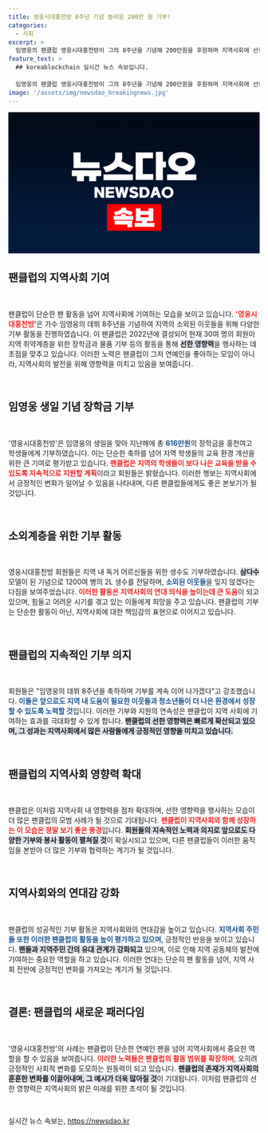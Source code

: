 ```yaml
---
title: 영웅시대홍천방 8주년 기념 놀라운 200만 원 기부!
categories:
  - 사회
excerpt: >
  임영웅의 팬클럽 영웅시대홍천방이 그의 8주년을 기념해 200만원을 후원하며 지역사회에 선한 영향력을 펼치고 있습니다. 장학금과 독거 어르신 생수 기부로 따뜻한 나눔을 실천하는 이들의 활동이 주목받고 있습니다.
feature_text: >
  ## koreablockchain 실시간 뉴스 속보입니다.

  임영웅의 팬클럽 영웅시대홍천방이 그의 8주년을 기념해 200만원을 후원하며 지역사회에 선한 영향력을 펼치고 있습니다. 장학금과 독거 어르신 생수 기부로 따뜻한 나눔을 실천하는 이들의 활동이 주목받고 있습니다.
image: '/assets/img/newsdao_breakingnews.jpg'
---
```


<p><img src="/assets/img/newsdao_breakingnews.jpg" alt="koreablockchain 속보" /></p>

<h2 data-ke-size="size26">팬클럽의 지역사회 기여</h2>

<p data-ke-size="size16">&nbsp;</p>

<p>팬클럽이 단순한 팬 활동을 넘어 지역사회에 기여하는 모습을 보이고 있습니다. <b><span style="color: #ee2323;">'영웅시대홍천방'</span></b>은 가수 임영웅의 데뷔 8주년을 기념하여 지역의 소외된 이웃들을 위해 다양한 기부 활동을 진행하였습니다. 이 팬클럽은 2022년에 결성되어 현재 30여 명의 회원이 지역 취약계층을 위한 장학금과 물품 기부 등의 활동을 통해 <b><span style="background-color: #21538527;">선한 영향력</span></b>을 행사하는 데 초점을 맞추고 있습니다. 이러한 노력은 팬클럽이 그저 연예인을 좋아하는 모임이 아니라, 지역사회의 발전을 위해 영향력을 미치고 있음을 보여줍니다. </p>

<p data-ke-size="size16">&nbsp;</p>

<h2 data-ke-size="size26">임영웅 생일 기념 장학금 기부</h2>

<p data-ke-size="size16">&nbsp;</p>

<p>'영웅시대홍천방'은 임영웅의 생일을 맞아 지난해에 총 <b><span style="color: #1a5490;">616만원</span></b>의 장학금을 홍천여고 학생들에게 기부하였습니다. 이는 단순한 축하를 넘어 지역 학생들의 교육 환경 개선을 위한 큰 기여로 평가받고 있습니다. <b><span style="color: #ee2323;">팬클럽은 지역의 학생들이 보다 나은 교육을 받을 수 있도록 지속적으로 지원할 계획</span></b>이라고 회원들은 밝혔습니다. 이러한 행보는 지역사회에서 긍정적인 변화가 일어날 수 있음을 나타내며, 다른 팬클럽들에게도 좋은 본보기가 될 것입니다.</p>

<p data-ke-size="size16">&nbsp;</p>

<h2 data-ke-size="size26">소외계층을 위한 기부 활동</h2>

<p data-ke-size="size16">&nbsp;</p>

<p>영웅시대홍천방 회원들은 지역 내 독거 어르신들을 위한 생수도 기부하였습니다. <b><span style="background-color: #21538527;">삼다수</span></b> 모델이 된 기념으로 1200여 병의 2L 생수를 전달하며, <b><span style="color: #1a5490;">소외된 이웃들</span></b>을 잊지 않겠다는 다짐을 보여주었습니다. <b><span style="color: #ee2323;">이러한 활동은 지역사회의 연대 의식을 높이는데 큰 도움</span></b>이 되고 있으며, 힘들고 어려운 시기를 겪고 있는 이들에게 희망을 주고 있습니다. 팬클럽의 기부는 단순한 활동이 아닌, 지역사회에 대한 책임감의 표현으로 이어지고 있습니다.</p>

<p data-ke-size="size16">&nbsp;</p>

<h2 data-ke-size="size26">팬클럽의 지속적인 기부 의지</h2>

<p data-ke-size="size16">&nbsp;</p>

<p>회원들은 "임영웅의 데뷔 8주년을 축하하며 기부를 계속 이어 나가겠다"고 강조했습니다. <b><span style="color: #1a5490;">이들은 앞으로도 지역 내 도움이 필요한 이웃들과 청소년들이 더 나은 환경에서 성장할 수 있도록 노력할 것</span></b>입니다. 이러한 기부와 지원의 연속성은 팬클럽이 지역 사회에 기여하는 효과를 극대화할 수 있게 합니다. <b><span style="background-color: #21538527;">팬클럽의 선한 영향력은 빠르게 확산되고 있으며, 그 성과는 지역사회에서 많은 사람들에게 긍정적인 영향을 미치고 있습니다.</span></b></p>

<p data-ke-size="size16">&nbsp;</p>

<h2 data-ke-size="size26">팬클럽의 지역사회 영향력 확대</h2>

<p data-ke-size="size16">&nbsp;</p>

<p>팬클럽은 이처럼 지역사회 내 영향력을 점차 확대하며, 선한 영향력을 행사하는 모습이 더 많은 팬클럽의 모범 사례가 될 것으로 기대됩니다. <b><span style="color: #ee2323;">팬클럽이 지역사회와 함께 성장하는 이 모습은 정말 보기 좋은 풍경</span></b>입니다. <b><span style="background-color: #21538527;">회원들의 지속적인 노력과 의지로 앞으로도 다양한 기부와 봉사 활동이 펼쳐질 것</span></b>이 확실시되고 있으며, 다른 팬클럽들이 이러한 움직임을 본받아 더 많은 기부와 협력하는 계기가 될 것입니다.</p>

<p data-ke-size="size16">&nbsp;</p>

<h2 data-ke-size="size26">지역사회와의 연대감 강화</h2>

<p data-ke-size="size16">&nbsp;</p>

<p>팬클럽의 성공적인 기부 활동은 지역사회와의 연대감을 높이고 있습니다. <b><span style="color: #1a5490;">지역사회 주민들 또한 이러한 팬클럽의 활동을 높이 평가하고 있으며</span></b>, 긍정적인 반응을 보이고 있습니다. <b><span style="background-color: #21538527;">팬들과 지역주민 간의 유대 관계가 강화되고</span></b> 있으며, 이로 인해 지역 공동체의 발전에 기여하는 중요한 역할을 하고 있습니다. 이러한 연대는 단순히 팬 활동을 넘어, 지역 사회 전반에 긍정적인 변화를 가져오는 계기가 될 것입니다.</p>

<p data-ke-size="size16">&nbsp;</p>

<h2 data-ke-size="size26">결론: 팬클럽의 새로운 패러다임</h2>

<p data-ke-size="size16">&nbsp;</p>

<p>'영웅시대홍천방'의 사례는 팬클럽이 단순한 연예인 팬을 넘어 지역사회에서 중요한 역할을 할 수 있음을 보여줍니다. <b><span style="color: #ee2323;">이러한 노력들은 팬클럽의 활동 범위를 확장하며</span></b>, 오히려 긍정적인 사회적 변화를 도모하는 원동력이 되고 있습니다. <b><span style="background-color: #21538527;">팬클럽의 존재가 지역사회의 훈훈한 변화를 이끌어내며, 그 예시가 더욱 많아질 것</span></b>이 기대됩니다. 이처럼 팬클럽의 선한 영향력은 지역사회의 밝은 미래를 위한 초석이 될 것입니다.</p>

<p data-ke-size="size16">&nbsp;</p>
실시간 뉴스 속보는, <a href="https://newsdao.kr" rel="dofollow">https://newsdao.kr</a>


